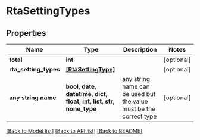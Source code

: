 # RtaSettingTypes


## Properties
Name | Type | Description | Notes
------------ | ------------- | ------------- | -------------
**total** | **int** |  | [optional] 
**rta_setting_types** | [**[RtaSettingType]**](RtaSettingType.md) |  | [optional] 
**any string name** | **bool, date, datetime, dict, float, int, list, str, none_type** | any string name can be used but the value must be the correct type | [optional]

[[Back to Model list]](../README.md#documentation-for-models) [[Back to API list]](../README.md#documentation-for-api-endpoints) [[Back to README]](../README.md)


